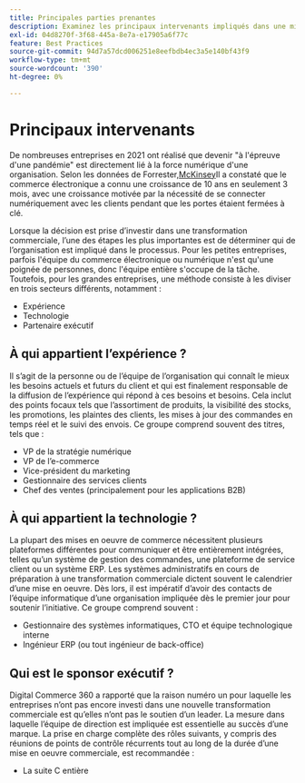 ```yaml
---
title: Principales parties prenantes
description: Examinez les principaux intervenants impliqués dans une mise en oeuvre d’Adobe Commerce et qui possède différents aspects du projet.
exl-id: 04d8270f-3f68-445a-8e7a-e17905a6f77c
feature: Best Practices
source-git-commit: 94d7a57dcd006251e8eefbdb4ec3a5e140bf43f9
workflow-type: tm+mt
source-wordcount: '390'
ht-degree: 0%

---
```


# Principaux intervenants

De nombreuses entreprises en 2021 ont réalisé que devenir &quot;à l&#39;épreuve d&#39;une pandémie&quot; est directement lié à la force numérique d&#39;une organisation. Selon les données de Forrester,[McKinsey](https://www.mckinsey.com/business-functions/strategy-and-corporate-finance/our-insights/five-fifty-the-quickening)Il a constaté que le commerce électronique a connu une croissance de 10 ans en seulement 3 mois, avec une croissance motivée par la nécessité de se connecter numériquement avec les clients pendant que les portes étaient fermées à clé.

Lorsque la décision est prise d’investir dans une transformation commerciale, l’une des étapes les plus importantes est de déterminer qui de l’organisation est impliqué dans le processus. Pour les petites entreprises, parfois l&#39;équipe du commerce électronique ou numérique n&#39;est qu&#39;une poignée de personnes, donc l&#39;équipe entière s&#39;occupe de la tâche. Toutefois, pour les grandes entreprises, une méthode consiste à les diviser en trois secteurs différents, notamment :

- Expérience
- Technologie
- Partenaire exécutif

## À qui appartient l’expérience ?

Il s’agit de la personne ou de l’équipe de l’organisation qui connaît le mieux les besoins actuels et futurs du client et qui est finalement responsable de la diffusion de l’expérience qui répond à ces besoins et besoins. Cela inclut des points focaux tels que l’assortiment de produits, la visibilité des stocks, les promotions, les plaintes des clients, les mises à jour des commandes en temps réel et le suivi des envois. Ce groupe comprend souvent des titres, tels que :

- VP de la stratégie numérique
- VP de l’e-commerce
- Vice-président du marketing
- Gestionnaire des services clients
- Chef des ventes (principalement pour les applications B2B)

## À qui appartient la technologie ?

La plupart des mises en oeuvre de commerce nécessitent plusieurs plateformes différentes pour communiquer et être entièrement intégrées, telles qu’un système de gestion des commandes, une plateforme de service client ou un système ERP. Les systèmes administratifs en cours de préparation à une transformation commerciale dictent souvent le calendrier d’une mise en oeuvre. Dès lors, il est impératif d’avoir des contacts de l’équipe informatique d’une organisation impliquée dès le premier jour pour soutenir l’initiative. Ce groupe comprend souvent :

- Gestionnaire des systèmes informatiques, CTO et équipe technologique interne
- Ingénieur ERP (ou tout ingénieur de back-office)

## Qui est le sponsor exécutif ?

Digital Commerce 360 a rapporté que la raison numéro un pour laquelle les entreprises n’ont pas encore investi dans une nouvelle transformation commerciale est qu’elles n’ont pas le soutien d’un leader. La mesure dans laquelle l’équipe de direction est impliquée est essentielle au succès d’une marque. La prise en charge complète des rôles suivants, y compris des réunions de points de contrôle récurrents tout au long de la durée d’une mise en oeuvre commerciale, est recommandée :

- La suite C entière
